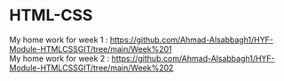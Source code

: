 # HTML-CSS

My home work for week 1 : https://github.com/Ahmad-Alsabbagh1/HYF-Module-HTMLCSSGIT/tree/main/Week%201<br>
My home work for week 2 : https://github.com/Ahmad-Alsabbagh1/HYF-Module-HTMLCSSGIT/tree/main/Week%202
